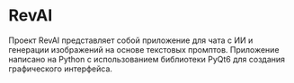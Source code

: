 # RevAI
Проект RevAI представляет собой приложение для чата с ИИ и генерации изображений на основе текстовых промптов. Приложение написано на Python с использованием библиотеки PyQt6 для создания графического интерфейса.
